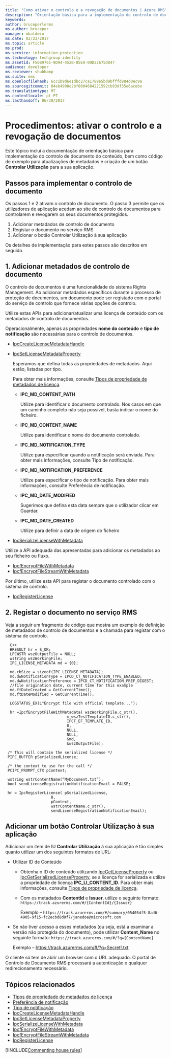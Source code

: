 ```yaml
---
title: "Como ativar o controlo e a revogação de documentos | Azure RMS"
description: "Orientação básica para a implementação do controlo de documento dos conteúdos, bem como código de exemplo para atualizações de metadados e um botão Controlar Utilização para a sua aplicação."
keywords: 
author: bruceperlerms
ms.author: bruceper
manager: mbaldwin
ms.date: 02/23/2017
ms.topic: article
ms.prod: 
ms.service: information-protection
ms.technology: techgroup-identity
ms.assetid: F5089765-9D94-452B-85E0-00D22675D847
audience: developer
ms.reviewer: shubhamp
ms.suite: ems
ms.openlocfilehash: 6cc1b9d6e1dbc27ca178965bd9bfffd884d0ec9a
ms.sourcegitcommit: 04eb4990e2bf0004684221592cb93df35e6acebe
ms.translationtype: MT
ms.contentlocale: pt-PT
ms.lasthandoff: 06/30/2017
---
```

# <a name="how-to-enable-document-tracking-and-revocation"></a>Procedimentos: ativar o controlo e a revogação de documentos

Este tópico inclui a documentação de orientação básica para implementação do controlo de documento do conteúdo, bem como código de exemplo para atualizações de metadados e criação de um botão **Controlar Utilização** para a sua aplicação.

## <a name="steps-to-implement-document-tracking"></a>Passos para implementar o controlo de documento

Os passos 1 e 2 ativam o controlo de documento. O passo 3 permite que os utilizadores de aplicação acedam ao site de controlo de documentos para controlarem e revogarem os seus documentos protegidos.

1. Adicionar metadados de controlo de documento
2. Registar o documento no serviço RMS
3. Adicionar o botão Controlar Utilização à sua aplicação

Os detalhes de implementação para estes passos são descritos em seguida.

## <a name="1-add-document-tracking-metadata"></a>1. Adicionar metadados de controlo de documento

O controlo de documentos é uma funcionalidade do sistema Rights Management. Ao adicionar metadados específicos durante o processo de proteção de documentos, um documento pode ser registado com o portal do serviço de controlo que fornece várias opções de controlo.

Utilize estas APIs para adicionar/atualizar uma licença de conteúdo com os metadados de controlo de documentos.


Operacionalmente, apenas as propriedades **nome do conteúdo** e **tipo de notificação** são necessárias para o controlo de documentos.


- [IpcCreateLicenseMetadataHandle](https://msdn.microsoft.com/library/dn974050.aspx)
- [IpcSetLicenseMetadataProperty](https://msdn.microsoft.com/library/dn974059.aspx)

  Esperamos que defina todas as propriedades de metadados. Aqui estão, listadas por tipo.

  Para obter mais informações, consulte [Tipos de propriedade de metadados de licença](https://msdn.microsoft.com/library/dn974062.aspx).

  - **IPC_MD_CONTENT_PATH**

    Utilize para identificar o documento controlado. Nos casos em que um caminho completo não seja possível, basta indicar o nome do ficheiro.

  - **IPC_MD_CONTENT_NAME**

    Utilize para identificar o nome do documento controlado.

  - **IPC_MD_NOTIFICATION_TYPE**

    Utilize para especificar quando a notificação será enviada. Para obter mais informações, consulte Tipo de notificação.

  - **IPC_MD_NOTIFICATION_PREFERENCE**

    Utilize para especificar o tipo de notificação. Para obter mais informações, consulte Preferência de notificação.

  - **IPC_MD_DATE_MODIFIED**

    Sugerimos que defina esta data sempre que o utilizador clicar em Guardar.

  - **IPC_MD_DATE_CREATED**

    Utilize para definir a data de origem do ficheiro

- [IpcSerializeLicenseWithMetadata](https://msdn.microsoft.com/library/dn974058.aspx)

Utilize a API adequada das apresentadas para adicionar os metadados ao seu ficheiro ou fluxo.

- [IpcfEncryptFileWithMetadata](https://msdn.microsoft.com/library/dn974052.aspx)
- [IpcfEncryptFileStreamWithMetadata](https://msdn.microsoft.com/library/dn974051.aspx)

Por último, utilize esta API para registar o documento controlado com o sistema de controlo.

- [IpcRegisterLicense](https://msdn.microsoft.com/library/dn974057.aspx)


## <a name="2-register-the-document-with-the-rms-service"></a>2. Registar o documento no serviço RMS

Veja a seguir um fragmento de código que mostra um exemplo de definição de metadados de controlo de documentos e a chamada para registar com o sistema de controlo.

      C++
      HRESULT hr = S_OK;
      LPCWSTR wszOutputFile = NULL;
      wstring wszWorkingFile;
      IPC_LICENSE_METADATA md = {0};

      md.cbSize = sizeof(IPC_LICENSE_METADATA);
      md.dwNotificationType = IPCD_CT_NOTIFICATION_TYPE_ENABLED;
      md.dwNotificationPreference = IPCD_CT_NOTIFICATION_PREF_DIGEST;
      //file origination date, current time for this example
      md.ftDateCreated = GetCurrentTime();
      md.ftDateModified = GetCurrentTime();

      LOGSTATUS_EX(L"Encrypt file with official template...");

      hr =IpcfEncryptFileWithMetadata( wszWorkingFile.c_str(),
                               m_wszTestTemplateID.c_str(),
                               IPCF_EF_TEMPLATE_ID,
                               0,
                               NULL,
                               NULL,
                               &md,
                               &wszOutputFile);

     /* This will contain the serialized license */
     PIPC_BUFFER pSerializedLicense;

     /* the context to use for the call */
     PCIPC_PROMPT_CTX pContext;

     wstring wstrContentName(“MyDocument.txt”);
     bool sendLicenseRegistrationNotificationEmail = FALSE;

     hr = IpcRegisterLicense( pSerializedLicense,
                        0,
                        pContext,
                        wstrContentName.c_str(),
                        sendLicenseRegistrationNotificationEmail);

## <a name="add-a-track-usage-button-to-your-app"></a>Adicionar um botão **Controlar Utilização** à sua aplicação

Adicionar um item de IU **Controlar Utilização** à sua aplicação é tão simples quanto utilizar um dos seguintes formatos de URL:

- Utilizar ID de Conteúdo
  - Obtenha o ID de conteúdo utilizando [IpcGetLicenseProperty](https://msdn.microsoft.com/library/hh535265.aspx) ou [IpcGetSerializedLicenseProperty](https://msdn.microsoft.com/library/hh995038.aspx), se a licença for serializada e utilize a propriedade de licença **IPC_LI_CONTENT_ID**. Para obter mais informações, consulte [Tipos de propriedade de licença](https://msdn.microsoft.com/library/hh535287.aspx).
  - Com os metadados **ContentId** e **Issuer**, utilize o seguinte formato: `https://track.azurerms.com/#/{ContentId}/{Issuer}`

    Exemplo – `https://track.azurerms.com/#/summary/05405df5-8ad6-4905-9f15-fc2ecbd8d0f7/janedoe@microsoft.com`

- Se não tiver acesso a esses metadados (ou seja, está a examinar a versão não protegida do documento), pode utilizar **Content_Name** no seguinte formato: `https://track.azurerms.com/#/?q={ContentName}`

  Exemplo – https://track.azurerms.com/#/?q=Secret!.txt

O cliente só tem de abrir um browser com o URL adequado. O portal de Controlo de Documento RMS processará a autenticação e qualquer redirecionamento necessário.

## <a name="related-topics"></a>Tópicos relacionados

* [Tipos de propriedade de metadados de licença](https://msdn.microsoft.com/library/dn974062.aspx)
* [Preferência de notificação](https://msdn.microsoft.com/library/dn974063.aspx)
* [Tipo de notificação](https://msdn.microsoft.com/library/dn974064.aspx)
* [IpcCreateLicenseMetadataHandle](https://msdn.microsoft.com/library/dn974050.aspx)
* [IpcSetLicenseMetadataProperty](https://msdn.microsoft.com/library/dn974059.aspx)
* [IpcSerializeLicenseWithMetadata](https://msdn.microsoft.com/library/dn974058.aspx)
* [IpcfEncryptFileWithMetadata](https://msdn.microsoft.com/library/dn974052.aspx)
* [IpcfEncryptFileStreamWithMetadata](https://msdn.microsoft.com/library/dn974051.aspx)
* [IpcRegisterLicense](https://msdn.microsoft.com/library/dn974057.aspx)


[!INCLUDE[Commenting house rules](../includes/houserules.md)]